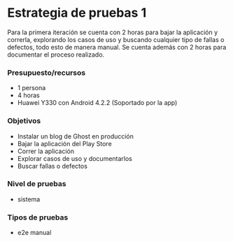 # Estrategia de pruebas 1

Para la primera iteración se cuenta con 2 horas para bajar la aplicación y correrla, explorando los casos de uso y buscando cualquier tipo de fallas o defectos, todo esto de manera manual. Se cuenta además con 2 horas para documentar el proceso realizado.

### Presupuesto/recursos
- 1 persona
- 4 horas
- Huawei Y330 con Android 4.2.2 (Soportado por la app)

### Objetivos
- Instalar un blog de Ghost en producción
- Bajar la aplicación del Play Store
- Correr la aplicación
- Explorar casos de uso y documentarlos
- Buscar fallas o defectos

### Nivel de pruebas
- sistema

### Tipos de pruebas
- e2e manual
